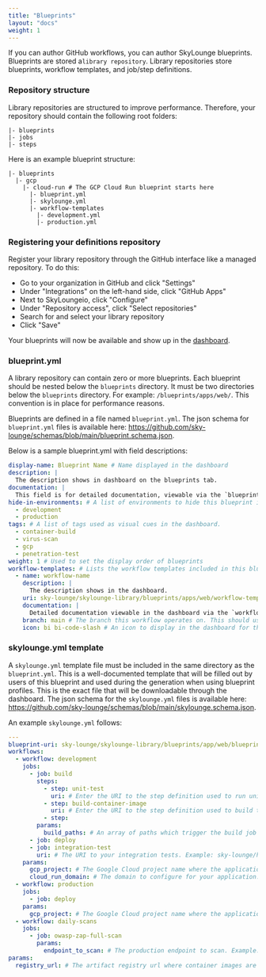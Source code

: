 ```yaml
---
title: "Blueprints"
layout: "docs"
weight: 1
---
```


If you can author GitHub workflows, you can author SkyLounge blueprints. Blueprints are stored a`library repository`. Library repositories store blueprints, workflow templates, and job/step definitions.

### Repository structure

Library repositories are structured to improve performance. Therefore, your repository should contain the following root folders:

```
|- blueprints
|- jobs
|- steps
```

Here is an example blueprint structure:

``` 
|- blueprints 
  |- gcp  
    |- cloud-run # The GCP Cloud Run blueprint starts here
      |- blueprint.yml
      |- skylounge.yml
      |- workflow-templates
        |- development.yml
        |- production.yml
```

### Registering your definitions repository

Register your library repository through the GitHub interface like a managed repository. To do this:

* Go to your organization in GitHub and click "Settings"
* Under "Integrations" on the left-hand side, click "GitHub Apps"
* Next to SkyLoungeio, click "Configure"
* Under "Repository access", click "Select repositories"
* Search for and select your library repository
* Click "Save"

Your blueprints will now be available and show up in the [dashboard](https://dashboard.skylounge.io).



### blueprint.yml

A library repository can contain zero or more blueprints. Each blueprint should be nested below the `blueprints` directory. It must be two directories below the `blueprints` directory. For example: `/blueprints/apps/web/`. This convention is in place for performance reasons.

Blueprints are defined in a file named `blueprint.yml`. The json schema for `blueprint.yml` files is available here: https://github.com/sky-lounge/schemas/blob/main/blueprint.schema.json.

Below is a sample blueprint.yml with field descriptions:

```yaml
display-name: Blueprint Name # Name displayed in the dashboard
description: |
  The description shows in dashboard on the blueprints tab.
documentation: |
  This field is for detailed documentation, viewable via the `blueprint details` link in the dashboard.
hide-in-environments: # A list of environments to hide this blueprint in. It will not be shown in the dashboard. Can be `development` and/or `production`.
  - development
  - production
tags: # A list of tags used as visual cues in the dashboard.
  - container-build
  - virus-scan
  - gcp
  - penetration-test
weight: 1 # Used to set the display order of blueprints
workflow-templates: # Lists the workflow templates included in this blueprint
  - name: workflow-name
    description: |
      The description shows in the dashboard.
    uri: sky-lounge/skylounge-library/blueprints/apps/web/workflow-templates/development.yml # The uri to the workflow template. For performance reasons, this should be in the `workflow-templates` directory of the blueprint.
    documentation: |
      Detailed documentation viewable in the dashboard via the `workflow details` link.
    branch: main # The branch this workflow operates on. This should usually be main.
    icon: bi bi-code-slash # An icon to display in the dashboard for the workflow.
```

### skylounge.yml template

A `skylounge.yml` template file must be included in the same directory as the `blueprint.yml`. This is a well-documented template that will be filled out by users of this blueprint and used during the generation when using blueprint profiles. This is the exact file that will be downloadable through the dashboard. The json schema for the `skylounge.yml` files is available here: https://github.com/sky-lounge/schemas/blob/main/skylounge.schema.json.

An example `skylounge.yml` follows:

```yaml
---
blueprint-uri: sky-lounge/skylounge-library/blueprints/app/web/blueprint.yml
workflows:
  - workflow: development
    jobs:
      - job: build
        steps:
          - step: unit-test
            uri: # Enter the URI to the step definition used to run unit tests for your application. Example: sky-lounge/skylounge-library/steps/unit-test/java/gradlew/unit-test.yml
          - step: build-container-image
            uri: # Enter the URI to the step definition used to build the container image for your application. Example: sky-lounge/skylounge-library/steps/build/pack/java/gradlew/build.yml
          - step: 
        params:
          build_paths: # An array of paths which trigger the build job on change. Example: ["src/**", "build.gradle", "service.yaml"]
      - job: deploy
      - job: integration-test
        uri: # The URI to your integration tests. Example: sky-lounge/hello-app/skylounge/integration-test.yml
    params:
      gcp_project: # The Google Cloud project name where the application is deployed. Example: skylounge-dev
      cloud_run_domain: # The domain to configure for your application. Example: dashboard.skylounge.dev
  - workflow: production
    jobs:
      - job: deploy
    params:
      gcp_project: # The Google Cloud project name where the application is deployed. Example: skylounge-prod
  - workflow: daily-scans
    jobs:
      - job: owasp-zap-full-scan
        params:
          endpoint_to_scan: # The production endpoint to scan. Example: https://dashboard.skylounge.io
params:
  registry_url: # The artifact registry url where container images are stored. Example: us-central1-docker.pkg.dev/skylounge-common/skylounge-registry
```


